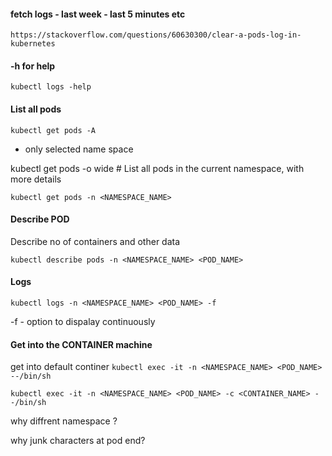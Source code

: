 
#### fetch logs - last week - last 5 minutes etc

    https://stackoverflow.com/questions/60630300/clear-a-pods-log-in-kubernetes


#### -h for help
`kubectl logs -help`

#### List all pods
`kubectl get pods -A`
- only selected name space

kubectl get pods -o wide                      # List all pods in the current namespace, with more details


`kubectl get pods -n <NAMESPACE_NAME>`

#### Describe POD
Describe no of containers and other data

`kubectl describe pods -n <NAMESPACE_NAME> <POD_NAME>`

#### Logs
`kubectl logs -n <NAMESPACE_NAME> <POD_NAME> -f`

-f - option to dispalay continuously

#### Get into the CONTAINER machine
get into default continer
`kubectl exec -it -n <NAMESPACE_NAME> <POD_NAME> --/bin/sh`

`kubectl exec -it -n <NAMESPACE_NAME> <POD_NAME> -c <CONTAINER_NAME> --/bin/sh`




why diffrent namespace ?

why junk characters at pod end?
